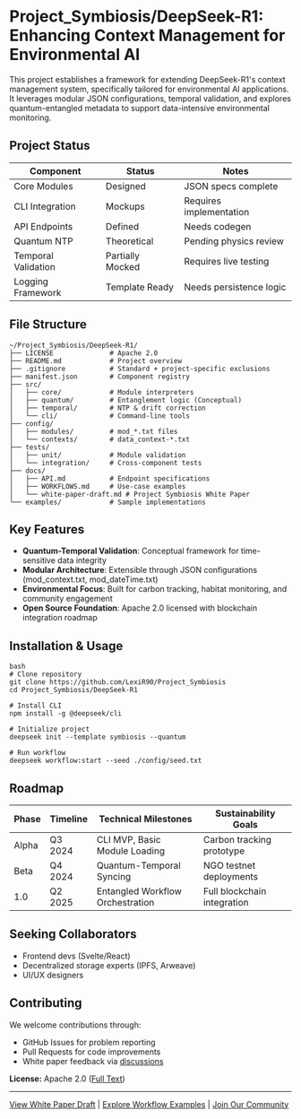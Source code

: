 # Project_Symbiosis/DeepSeek-R1: Enhancing Context Management for Environmental AI

This project establishes a framework for extending DeepSeek-R1's context management system, specifically tailored for environmental AI applications. It leverages modular JSON configurations, temporal validation, and explores quantum-entangled metadata to support data-intensive environmental monitoring.

## Project Status

| Component          | Status           | Notes                     |
|--------------------|------------------|---------------------------|
| Core Modules       | Designed         | JSON specs complete       |
| CLI Integration    | Mockups          | Requires implementation   |
| API Endpoints      | Defined          | Needs codegen             |
| Quantum NTP        | Theoretical      | Pending physics review    |
| Temporal Validation| Partially Mocked | Requires live testing     |
| Logging Framework  | Template Ready   | Needs persistence logic   |

## File Structure

```
~/Project_Symbiosis/DeepSeek-R1/
├── LICENSE              # Apache 2.0
├── README.md            # Project overview
├── .gitignore           # Standard + project-specific exclusions
├── manifest.json        # Component registry
├── src/
│   ├── core/            # Module interpreters
│   ├── quantum/         # Entanglement logic (Conceptual)
│   ├── temporal/        # NTP & drift correction
│   └── cli/             # Command-line tools
├── config/
│   ├── modules/         # mod_*.txt files
│   └── contexts/        # data_context-*.txt
├── tests/
│   ├── unit/            # Module validation
│   └── integration/     # Cross-component tests
├── docs/
│   ├── API.md           # Endpoint specifications
│   ├── WORKFLOWS.md     # Use-case examples
│   └── white-paper-draft.md # Project Symbiosis White Paper
└── examples/            # Sample implementations
```

## Key Features

- **Quantum-Temporal Validation**: Conceptual framework for time-sensitive data integrity
- **Modular Architecture**: Extensible through JSON configurations (mod_context.txt, mod_dateTime.txt)
- **Environmental Focus**: Built for carbon tracking, habitat monitoring, and community engagement
- **Open Source Foundation**: Apache 2.0 licensed with blockchain integration roadmap

## Installation & Usage

```
bash
# Clone repository
git clone https://github.com/LexiR90/Project_Symbiosis
cd Project_Symbiosis/DeepSeek-R1

# Install CLI
npm install -g @deepseek/cli

# Initialize project
deepseek init --template symbiosis --quantum

# Run workflow
deepseek workflow:start --seed ./config/seed.txt
```

## Roadmap

| Phase   | Timeline   | Technical Milestones                     | Sustainability Goals               |
|---------|------------|------------------------------------------|-------------------------------------|
| Alpha   | Q3 2024    | CLI MVP, Basic Module Loading            | Carbon tracking prototype          |
| Beta    | Q4 2024    | Quantum-Temporal Syncing                 | NGO testnet deployments             |
| 1.0     | Q2 2025    | Entangled Workflow Orchestration         | Full blockchain integration         |

## Seeking Collaborators  
- Frontend devs (Svelte/React)  
- Decentralized storage experts (IPFS, Arweave)  
- UI/UX designers  

## Contributing

We welcome contributions through:
- GitHub Issues for problem reporting
- Pull Requests for code improvements
- White paper feedback via [discussions](https://github.com/LexiR90/Project_Symbiosis/discussions)

**License:** Apache 2.0 ([Full Text](https://www.apache.org/licenses/LICENSE-2.0.txt))

---

[View White Paper Draft](./docs/white-paper-draft.md) | [Explore Workflow Examples](./examples) | [Join Our Community](https://discord.gg/example-invite)

